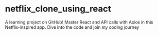 # netflix_clone_using_react
A learning project on GitHub! Master React and API calls with Axios in this Netflix-inspired app. Dive into the code and join my coding journey
